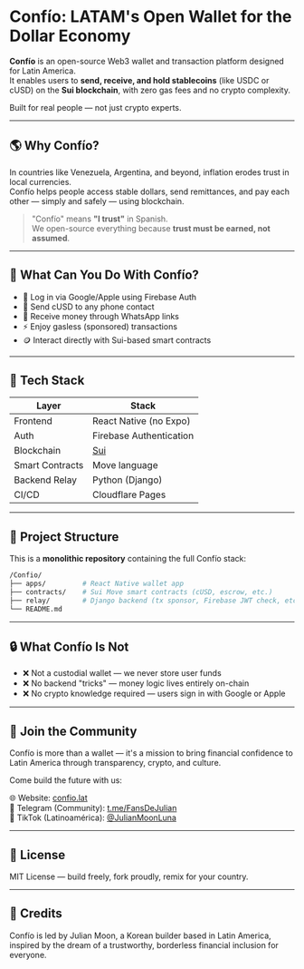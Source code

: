 # Confío: LATAM's Open Wallet for the Dollar Economy

**Confío** is an open-source Web3 wallet and transaction platform designed for Latin America.  
It enables users to **send, receive, and hold stablecoins** (like USDC or cUSD) on the **Sui blockchain**, with zero gas fees and no crypto complexity.

Built for real people — not just crypto experts.

---

## 🌎 Why Confío?

In countries like Venezuela, Argentina, and beyond, inflation erodes trust in local currencies.  
Confío helps people access stable dollars, send remittances, and pay each other — simply and safely — using blockchain.

> "Confío" means **"I trust"** in Spanish.  
> We open-source everything because **trust must be earned, not assumed**.

---

## 🚀 What Can You Do With Confío?

- 🔐 Log in via Google/Apple using Firebase Auth
- 💸 Send cUSD to any phone contact
- 📲 Receive money through WhatsApp links
- ⚡️ Enjoy gasless (sponsored) transactions
- 🪙 Interact directly with Sui-based smart contracts

---

## 🧱 Tech Stack

| Layer         | Stack                         |
|---------------|-------------------------------|
| Frontend      | React Native (no Expo)        |
| Auth          | Firebase Authentication       |
| Blockchain    | [Sui](https://sui.io)         |
| Smart Contracts | Move language               |
| Backend Relay | Python (Django)               |
| CI/CD         | Cloudflare Pages              |

---

## 🧠 Project Structure

This is a **monolithic repository** containing the full Confío stack:

```bash
/Confio/
├── apps/         # React Native wallet app
├── contracts/    # Sui Move smart contracts (cUSD, escrow, etc.)
├── relay/        # Django backend (tx sponsor, Firebase JWT check, etc.)
└── README.md
```

---

## 🔒 What Confío Is Not

- ❌ Not a custodial wallet — we never store user funds
- ❌ No backend "tricks" — money logic lives entirely on-chain
- ❌ No crypto knowledge required — users sign in with Google or Apple

---

## 💬 Join the Community

Confío is more than a wallet — it's a mission to bring financial confidence to Latin America through transparency, crypto, and culture.

Come build the future with us:

🌐 Website: [confio.lat](https://confio.lat)  
🔗 Telegram (Community): [t.me/FansDeJulian](https://t.me/FansDeJulian)  
📱 TikTok (Latinoamérica): [@JulianMoonLuna](https://tiktok.com/@JulianMoonLuna)

---

## 📜 License

MIT License — build freely, fork proudly, remix for your country.

---

## 🙏 Credits

Confío is led by Julian Moon,
a Korean builder based in Latin America, inspired by the dream of a trustworthy, borderless financial inclusion for everyone. 